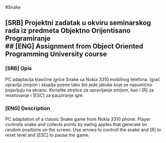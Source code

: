 #Snake

## [SRB] Projektni zadatak u okviru seminarskog rada iz predmeta Objektno Orijentisano Programiranje <br/> ## [ENG] Assignment from Object Oriented Programming University course

### [SRB] Opis
PC adaptacija klasične igrice Snake sa Nokia 3310 mobilnog telefona. Igrač upravlja zmijom i skuplja poene tako što jede jabuke koje se nasumično pojavljuju na ekranu. Koristite strelice za upravljanje zmijom, kao i [R] za resetovanje i [ESC] za pauziranje igre. 

### [ENG] Description
PC adaptation of a classic Snake game from Nokia 3310 phone. Player controlls snake and collects points by eating apples that generate on random positions on the screen. Use arrows to controll the snake and [R] to reset level and [ESC] to pause the game.
